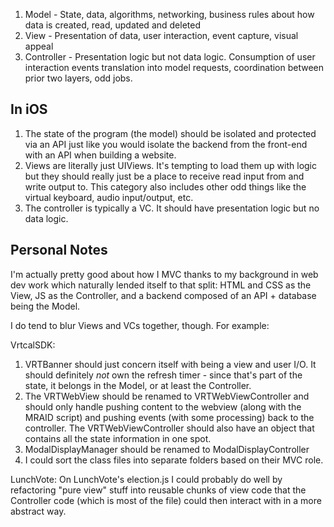 
1. Model - State, data, algorithms, networking, business rules about how data is created, read, updated and deleted
2. View - Presentation of data, user interaction, event capture, visual appeal
3. Controller - Presentation logic but not data logic. Consumption of user interaction events translation into model requests, coordination between prior two layers, odd jobs.

## In iOS
1. The state of the program (the model) should be isolated and protected via an API just like you would isolate the backend from the front-end with an API when building a website.
2. Views are literally just UIViews. It's tempting to load them up with logic but they should really just be a place to receive read input from and write output to. This category also includes other odd things like the virtual keyboard, audio input/output, etc.
3. The controller is typically a VC. It should have presentation logic but no data logic. 


## Personal Notes
I'm actually pretty good about how I MVC thanks to my background in web dev work which naturally lended itself to that split: HTML and CSS as the View, JS as the Controller, and a backend composed of an API + database being the Model.

I do tend to blur Views and VCs together, though. For example:

VrtcalSDK: 
1. VRTBanner should just concern itself with being a view and user I/O. It should definitely *not* own the refresh timer - since that's part of the state, it belongs in the Model, or at least the Controller.
2. The VRTWebView should be renamed to VRTWebViewController and should only handle pushing content to the webview (along with the MRAID script) and pushing events (with some processing) back to the controller. The VRTWebViewController should also have an object that contains all the state information in one spot. 
3. ModalDisplayManager should be renamed to ModalDisplayController
4. I could sort the class files into separate folders based on their MVC role.

LunchVote:
On LunchVote's election.js I could probably do well by refactoring "pure view" stuff into reusable chunks of view code that the Controller code (which is most of the file) could then interact with in a more abstract way.










